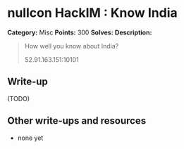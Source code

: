 # nullcon HackIM : Know India

**Category:** Misc
**Points:** 300
**Solves:** 
**Description:**

> How well you know about India?
> 
> 
> 52.91.163.151:10101


## Write-up

(TODO)

## Other write-ups and resources

* none yet
